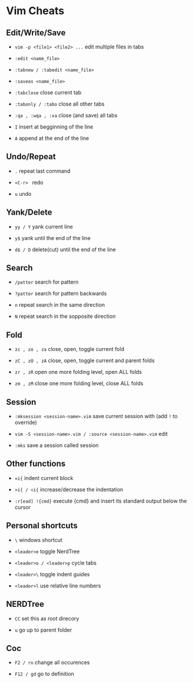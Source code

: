 # Vim Cheats

## Edit/Write/Save

* `vim -p <file1> <file2> ...` edit multiple files in tabs

* `:edit <name_file>`

* `:tabnew / :tabedit <name_file>`

* `:saveas <name_file>`

* `:tabclose` close current tab

* `:tabonly / :tabo` close all other tabs

* `:qa , :wqa , :xa` close (and save) all tabs

* `I` insert at begginning of the line

* `A` append at the end of the line

## Undo/Repeat

* `.` repeat last command

* `<C-r> ` redo

* `u` undo

## Yank/Delete

* `yy / Y` yank current line

* `y$` yank until the end of the line

* `d$ / D` delete(cut) until the end of the line

## Search

* `/patter` search for pattern

* `?patter` search for pattern backwards

* `n` repeat search in the same direction

* `N` repeat search in the sopposite direction

## Fold

* `zc , zo , za` close, open, toggle current fold

* `zC , zO , zA` close, open, toggle current and parent folds

* `zr , zR` open one more folding level, open ALL folds

* `zm , zM` close one more folding level, close ALL folds

## Session

* `:mksession <session-name>.vim` save current session with <session-name> (add `!` to override)

* `vim -S <session-name>.vim / :source <session-name>.vim` edit <session-name>

* `:mks` save a session called session

## Other functions

* `=i{` indent current block

* `>i{ / <i{` increase/decrease the indentation

* `:r[ead] !{cmd}` execute {cmd} and insert its standard output below the cursor

## Personal shortcuts

* `\` windows shortcut

* `<leader>e` toggle NerdTree

* `<leader>o / <leader>p` cycle tabs

* `<leader>\` toggle indent guides

* `<leader>l` use relative line numbers

## NERDTree

* `CC` set this as root direcory

* `u` go up to parent folder

## Coc

* `F2 / rn` change all occurences

* `F12 / gd` go to definition
